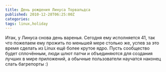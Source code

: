 ```yaml
---
title: День рождения Линуса Торвальдса
published: 2010-12-28T06:25:00Z
categories: 
tags: linux,holiday
---
```


Итак, у Линуса снова день варенья. Сегодня ему исполняется 41, так что пожелаем ему прожить по меньшей мере столько же, успев за это время сделать из Linux ещё более крутое ядро. Пусть сообщество будет сплочённым, люди шлют патчи и объединяются для создания лучших в мире приложений, а обычные пользователи научатся наконец слать багрепорты :)
